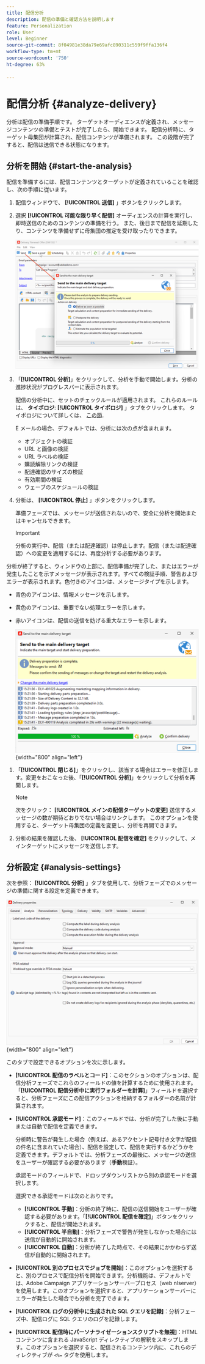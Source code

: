 ```yaml
---
title: 配信分析
description: 配信の準備と確認方法を説明します
feature: Personalization
role: User
level: Beginner
source-git-commit: 8f04981e38da79e69afc890311c559f9ffa136f4
workflow-type: tm+mt
source-wordcount: '750'
ht-degree: 63%

---
```


# 配信分析 {#analyze-delivery}

分析は配信の準備手順です。 ターゲットオーディエンスが定義され、メッセージコンテンツの準備とテストが完了したら、開始できます。 配信分析時に、ターゲット母集団が計算され、配信コンテンツが準備されます。 この段階が完了すると、配信は送信できる状態になります。

## 分析を開始 {#start-the-analysis}

配信を準備するには、配信コンテンツとターゲットが定義されていることを確認し、次の手順に従います。

1. 配信ウィンドウで、 **[!UICONTROL 送信]** 」ボタンをクリックします。
1. 選択 **[!UICONTROL 可能な限り早く配信]** オーディエンスの計算を実行し、即時送信のためのコンテンツの準備を行う。 また、後日まで配信を延期したり、コンテンツを準備せずに母集団の推定を受け取ったりできます。

   ![](assets/delivery-analysis-start.png)

1. 「**[!UICONTROL 分析]**」をクリックして、分析を手動で開始します。分析の進捗状況がプログレスバーに表示されます。

   配信の分析中に、セットのチェックルールが適用されます。 これらのルールは、 **タイポロジ**: **[!UICONTROL タイポロジ]** 」タブをクリックします。 タイポロジについて詳しくは、 [この節](../../automation/campaign-opt/campaign-typologies.md).

   E メールの場合、デフォルトでは、分析には次の点が含まれます。

   * オブジェクトの検証
   * URL と画像の検証
   * URL ラベルの検証
   * 購読解除リンクの検証
   * 配達確認のサイズの検証
   * 有効期間の検証
   * ウェーブのスケジュールの検証


1. 分析は、 **[!UICONTROL 停止]** 」ボタンをクリックします。

   準備フェーズでは、メッセージが送信されないので、安全に分析を開始またはキャンセルできます。

   >[!IMPORTANT]
   >
   >分析の実行中、配信（または配達確認）は停止します。配信（または配達確認）への変更を適用するには、再度分析する必要があります。

分析が終了すると、ウィンドウの上部に、配信準備が完了した、またはエラーが発生したことを示すメッセージが表示されます。すべての検証手順、警告およびエラーが表示されます。色付きのアイコンは、メッセージタイプを示します。

* 青色のアイコンは、情報メッセージを示します。
* 黄色のアイコンは、重要でない処理エラーを示します。
* 赤いアイコンは、配信の送信を妨げる重大なエラーを示します。

   ![](assets/delivery-analysis-results.png){width="800" align="left"}

1. 「**[!UICONTROL 閉じる]**」をクリックし、該当する場合はエラーを修正します。変更をおこなった後、「**[!UICONTROL 分析]**」をクリックして分析を再開します。

   >[!NOTE]
   >
   >次をクリック： **[!UICONTROL メインの配信ターゲットの変更]** 送信するメッセージの数が期待どおりでない場合はリンクします。 このオプションを使用すると、ターゲット母集団の定義を変更し、分析を再開できます。

1. 分析の結果を確認した後、 **[!UICONTROL 配信を確定]** をクリックして、メインターゲットにメッセージを送信します。


## 分析設定 {#analysis-settings}

次を参照： **[!UICONTROL 分析]** 」タブを使用して、分析フェーズでのメッセージの準備に関する設定を定義できます。

![](assets/delivery-properties-analysis-tab.png){width="800" align="left"}

このタブで設定できるオプションを次に示します。

* **[!UICONTROL 配信のラベルとコード]**：このセクションのオプションは、配信分析フェーズでこれらのフィールドの値を計算するために使用されます。「**[!UICONTROL 配信分析中に実行フォルダーを計算]**」フィールドを選択すると、分析フェーズにこの配信アクションを格納するフォルダーの名前が計算されます。

* **[!UICONTROL 承認モード]**：このフィールドでは、分析が完了した後に手動または自動で配信を定義できます。

   分析時に警告が発生した場合（例えば、あるアクセント記号付き文字が配信の件名に含まれていた場合）、配信を設定して、配信を実行するかどうかを定義できます。デフォルトでは、分析フェーズの最後に、メッセージの送信をユーザーが確認する必要があります（**手動**&#x200B;検証）。

   承認モードのフィールドで、ドロップダウンリストから別の承認モードを選択します。

   選択できる承認モードは次のとおりです。

   * **[!UICONTROL 手動]**：分析の終了時に、配信の送信開始をユーザーが確認する必要があります。「**[!UICONTROL 配信を確定]**」ボタンをクリックすると、配信が開始されます。
   * **[!UICONTROL 半自動]**：分析フェーズで警告が発生しなかった場合には送信が自動的に開始されます。
   * **[!UICONTROL 自動]**：分析が終了した時点で、その結果にかかわらず送信が自動的に開始されます。

* **[!UICONTROL 別のプロセスでジョブを開始]**：このオプションを選択すると、別のプロセスで配信分析を開始できます。分析機能は、デフォルトでは、Adobe Campaign アプリケーションサーバープロセス（web nlserver）を使用します。このオプションを選択すると、アプリケーションサーバーにエラーが発生した場合でも分析を完了できます。
* **[!UICONTROL ログの分析中に生成された SQL クエリを記録]**：分析フェーズ中、配信ログに SQL クエリのログを記録します。
* **[!UICONTROL 配信時にパーソナライゼーションスクリプトを無視]**：HTML コンテンツに含まれる JavaScript ディレクティブの解釈をスキップします。このオプションを選択すると、配信されるコンテンツ内に、これらのディレクティブが `<%=` タグを使用します。


